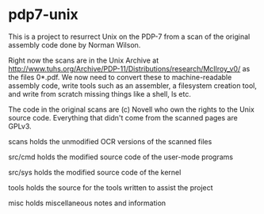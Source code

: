 # pdp7-unix
This is a project to resurrect Unix on the PDP-7 from a scan of the original
assembly code done by Norman Wilson.

Right now the scans are in the Unix Archive at
http://www.tuhs.org/Archive/PDP-11/Distributions/research/McIlroy_v0/
as the files 0*.pdf. We now need to convert these to machine-readable
assembly code, write tools such as an assembler, a filesystem creation tool,
and write from scratch missing things like a shell, ls etc.

The code in the original scans are (c) Novell who own the rights to the Unix
source code. Everything that didn't come from the scanned pages are GPLv3.

scans	  holds the unmodified OCR versions of the scanned files

src/cmd   holds the modified source code of the user-mode programs

src/sys   holds the modified source code of the kernel

tools	  holds the source for the tools written to assist the project

misc	  holds miscellaneous notes and information
